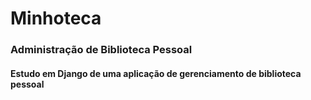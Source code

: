 # Minhoteca

### Administração de Biblioteca Pessoal

#### Estudo em Django de uma aplicação de gerenciamento de biblioteca pessoal
